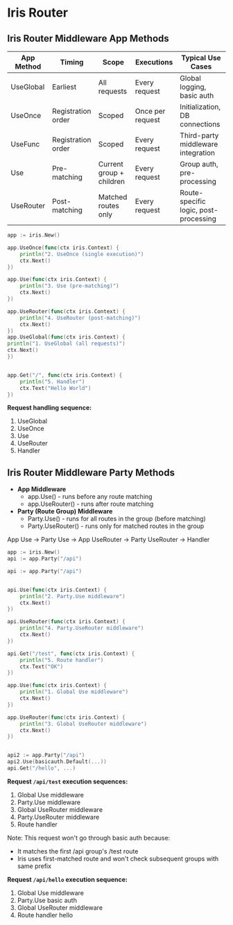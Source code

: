 # Iris Router

## Iris Router Middleware App Methods

| App Method | 	Timing             | 	Scope	                   | Executions	        | Typical Use Cases                     |
|------------|---------------------|---------------------------|--------------------|---------------------------------------|
| UseGlobal  | 	Earliest           | 	All requests	            | Every request	     | Global logging, basic auth            |
| UseOnce	   | Registration order	 | Scoped                    | 	Once per request	 | Initialization, DB connections        |
| UseFunc	   | Registration order  | 	Scoped                   | 	Every request     | 	Third-party middleware integration   |
| Use        | 	Pre-matching	      | Current group + children	 | Every request      | 	Group auth, pre-processing           |
| UseRouter	 | Post-matching       | 	Matched routes only	     | Every request	     | Route-specific logic, post-processing |

```go
app := iris.New()

app.UseOnce(func(ctx iris.Context) {
    println("2. UseOnce (single execution)")
    ctx.Next()
})

app.Use(func(ctx iris.Context) {
    println("3. Use (pre-matching)")
    ctx.Next()
})

app.UseRouter(func(ctx iris.Context) {
    println("4. UseRouter (post-matching)")
    ctx.Next()
})
app.UseGlobal(func(ctx iris.Context) {
println("1. UseGlobal (all requests)")
ctx.Next()
})


app.Get("/", func(ctx iris.Context) {
    println("5. Handler")
    ctx.Text("Hello World")
})
```

**Request handling sequence:**
1. UseGlobal
2. UseOnce
3. Use
4. UseRouter
5. Handler


## Iris Router Middleware Party Methods

* **App Middleware**
  - app.Use() - runs before any route matching 
  - app.UseRouter() - runs after route matching
* **Party (Route Group) Middleware**
  - Party.Use() - runs for all routes in the group (before matching)
  - Party.UseRouter() - runs only for matched routes in the group

App Use → Party Use → App UseRouter → Party UseRouter → Handler

```go
app := iris.New()
api := app.Party("/api")

api := app.Party("/api")


api.Use(func(ctx iris.Context) {
    println("2. Party.Use middleware")
    ctx.Next()
})

api.UseRouter(func(ctx iris.Context) {
    println("4. Party.UseRouter middleware")
    ctx.Next()
})

api.Get("/test", func(ctx iris.Context) {
    println("5. Route handler")
    ctx.Text("OK")
})

app.Use(func(ctx iris.Context) {
    println("1. Global Use middleware")
    ctx.Next()
})

app.UseRouter(func(ctx iris.Context) {
    println("3. Global UseRouter middleware")
    ctx.Next()
})


api2 := app.Party("/api")
api2.Use(basicauth.Default(...))
api.Get("/hello", ...)
```

**Request `/api/test` execution sequences:**
1. Global Use middleware
2. Party.Use middleware
3. Global UseRouter middleware
4. Party.UseRouter middleware
5. Route handler

Note: This request won't go through basic auth because:
* It matches the first /api group's /test route
* Iris uses first-matched route and won't check subsequent groups with same prefix

**Request `/api/hello` execution sequence:**
1. Global Use middleware
2. Party.Use basic auth
3. Global UseRouter middleware
4. Route handler hello